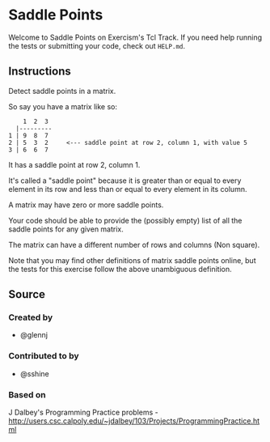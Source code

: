 # Saddle Points

Welcome to Saddle Points on Exercism's Tcl Track.
If you need help running the tests or submitting your code, check out `HELP.md`.

## Instructions

Detect saddle points in a matrix.

So say you have a matrix like so:

```text
    1  2  3
  |---------
1 | 9  8  7
2 | 5  3  2     <--- saddle point at row 2, column 1, with value 5
3 | 6  6  7
```

It has a saddle point at row 2, column 1.

It's called a "saddle point" because it is greater than or equal to every element in its row and less than or equal to every element in its column.

A matrix may have zero or more saddle points.

Your code should be able to provide the (possibly empty) list of all the saddle points for any given matrix.

The matrix can have a different number of rows and columns (Non square).

Note that you may find other definitions of matrix saddle points online, but the tests for this exercise follow the above unambiguous definition.

## Source

### Created by

- @glennj

### Contributed to by

- @sshine

### Based on

J Dalbey's Programming Practice problems - http://users.csc.calpoly.edu/~jdalbey/103/Projects/ProgrammingPractice.html
